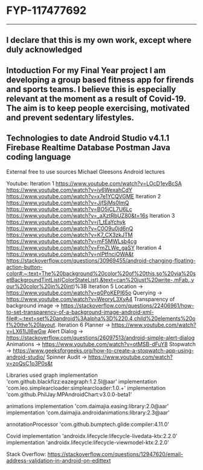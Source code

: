 # FYP-117477692
--------------
I declare that this is my own work, except where duly acknowledged
--------------
Intoduction
For my Final Year project I am developing a group based fitness app for firends and sports teams. I believe this
is especially relevant at the moment as a result of Covid-19. The aim is to keep people exercising, motivated and prevent sedentary lifestyles.
--------------
Technologies to date
Android Studio v4.1.1
Firebase Realtime Database
Postman
Java coding language
--------------
External free to use sources
Michael Gleesons Android lectures

Youtube:
Iteration 1
https://www.youtube.com/watch?v=LOcD1evBcSA
https://www.youtube.com/watch?v=iy6WexahCdY
https://www.youtube.com/watch?v=x7e1YCQVGME
Iteration 2
https://www.youtube.com/watch?v=JjfSjMs0ImQ
https://www.youtube.com/watch?v=BO5iCL7U6Lc
https://www.youtube.com/watch?v=_aXztRbUZ80&t=16s
Iteration 3
https://www.youtube.com/watch?v=j1_tEaYchyk
https://www.youtube.com/watch?v=C0O9u0jd6nQ
https://www.youtube.com/watch?v=K7_CX3zkJTM
https://www.youtube.com/watch?v=mF5MWLsb4cg
https://www.youtube.com/watch?v=FmZLWe_gaSY
Iteration 4
https://www.youtube.com/watch?v=nlPtfncjOWA&t
https://stackoverflow.com/questions/30969455/android-changing-floating-action-button-color#:~:text=The%20background%20color%20of%20this,so%20via%20setBackgroundTintList(ColorStateList).&text=can%20just%20write-,mFab.,your%20color%20in%20int)%3B
Iteration 5
Location -> https://www.youtube.com/watch?v=p0PoKEPI65o
Querying -> https://www.youtube.com/watch?v=WeoryL3XyA4
Transparency of background image -> https://stackoverflow.com/questions/22406961/how-to-set-transparency-of-a-background-image-android-xml-file#:~:text=set%20android%3Aalpha%3D%220.4,child%20elements%20of%20the%20layout.
Iteration 6
Planner -> https://www.youtube.com/watch?v=LX61IJI6wGw
Alert Dialog -> https://stackoverflow.com/questions/26097513/android-simple-alert-dialog
Animations -> https://www.youtube.com/watch?v=otMSB-dFuY8
Stopwatch -> https://www.geeksforgeeks.org/how-to-create-a-stopwatch-app-using-android-studio/
Spinner Audit -> https://www.youtube.com/watch?v=zoQsC1o3P0s&t

Libraries used
graph
implementation 'com.github.blackfizz:eazegraph:1.2.5l@aar'
implementation 'com.leo.simplearcloader:simplearcloader:1.0.+'
implementation 'com.github.PhilJay:MPAndroidChart:v3.0.0-beta1'

animations
implementation 'com.daimajia.easing:library:2.0@aar'
implementation 'com.daimajia.androidanimations:library:2.3@aar'

annotationProcessor 'com.github.bumptech.glide:compiler:4.11.0'

Covid
implementation 'androidx.lifecycle:lifecycle-livedata-ktx:2.2.0'
implementation 'androidx.lifecycle:lifecycle-viewmodel-ktx:2.2.0'

Stack Overflow:
https://stackoverflow.com/questions/12947620/email-address-validation-in-android-on-edittext

